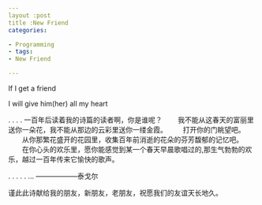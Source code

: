 ```yaml
---
layout :post
title :New Friend
categories:

- Programming
- tags:
- New Friend

---
```

If I get a  friend 

I will give him(her) all my heart



. . . . 一百年后读着我的诗篇的读者啊，你是谁呢？ 
　　我不能从这春天的富丽里送你一朵花，我不能从那边的云彩里送你一缕金霞。 
　　打开你的门眺望吧。 
　　从你那繁花盛开的花园里，收集百年前消逝的花朵的芬芳馥郁的记忆吧。 
　　在你心头的欢乐里，愿你能感觉到某一个春天早晨歌唱过的,那生气勃勃的欢乐，越过一百年传来它愉快的歌声。 

. . . . . ... ——————泰戈尔 

谨此此诗献给我的朋友，新朋友，老朋友，祝愿我们的友谊天长地久。
